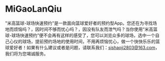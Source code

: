# MiGaoLanQiu
"米高篮球-球场快速预约"是一款面向篮球爱好者的预约型App。您还在为寻找场地而烦恼吗？，因时间不够而忧心吗？，因没有队友而泄气吗？当你使用“米高篮球-球场快速预约”便不会再有这样的感受了，您可以浏览众多的球场，选中一个自己心仪的球场，提前预约场地的使用时间，不用再烦恼忧心，做一个快快乐乐的篮球爱好者！如果有什么建议或者是问题，请联系我们：sishaoji2803@163.com，我们将为您竭诚服务。
